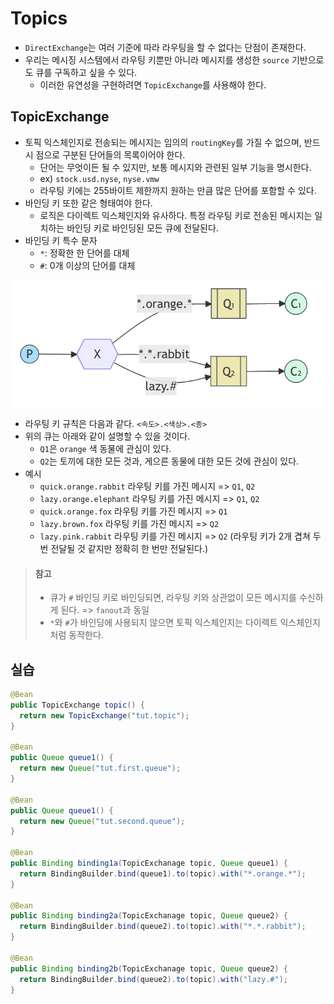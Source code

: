 # Topics

- `DirectExchange`는 여러 기준에 따라 라우팅을 할 수 없다는 단점이 존재한다.
- 우리는 메시징 시스템에서 라우팅 키뿐만 아니라 메시지를 생성한 `source` 기반으로도 큐를 구독하고 싶을 수 있다.
  - 이러한 유연성을 구현하려면 `TopicExchange`를 사용해야 한다.

## TopicExchange

- 토픽 익스체인지로 전송되는 메시지는 임의의 `routingKey`를 가질 수 없으며, 반드시 점으로 구분된 단어들의 목록이어야 한다.
  - 단어는 무엇이든 될 수 있지만, 보통 메시지와 관련된 일부 기능을 명시한다.
  - ex) `stock.usd.nyse`, `nyse.vmw`
  - 라우팅 키에는 255바이트 제한까지 원하는 만큼 많은 단어를 포함할 수 있다.
- 바인딩 키 또한 같은 형태여야 한다.
  - 로직은 다이렉트 익스체인지와 유사하다. 특정 라우팅 키로 전송된 메시지는 일치하는 바인딩 키로 바인딩된 모든 큐에 전달된다.
- 바인딩 키 특수 문자
  - `*`: 정확한 한 단어를 대체
  - `#`: 0개 이상의 단어를 대체

<img src="img/topic01.png">

- 라우팅 키 규칙은 다음과 같다. `<속도>.<색상>.<종>`
- 위의 큐는 아래와 같이 설명할 수 있을 것이다.
  - `Q1`은 `orange` 색 동물에 관심이 있다.
  - `Q2`는 토끼에 대한 모든 것과, 게으른 동물에 대한 모든 것에 관심이 있다.
- 예시
  - `quick.orange.rabbit` 라우팅 키를 가진 메시지 => `Q1`, `Q2`
  - `lazy.orange.elephant` 라우팅 키를 가진 메시지 => `Q1`, `Q2`
  - `quick.orange.fox` 라우팅 키를 가진 메시지 => `Q1`
  - `lazy.brown.fox` 라우팅 키를 가진 메시지 => `Q2`
  - `lazy.pink.rabbit` 라우팅 키를 가진 메시지 => `Q2` (라우팅 키가 2개 겹쳐 두 번 전달될 것 같지만 정확히 한 번만 전달된다.)

> #### 참고
> - 큐가 `#` 바인딩 키로 바인딩되면, 라우팅 키와 상관없이 모든 메시지를 수신하게 된다. => `fanout`과 동일
> - `*`와 `#`가 바인딩에 사용되지 않으면 토픽 익스체인지는 다이렉트 익스체인지처럼 동작한다.

## 실습

```java
@Bean
public TopicExchange topic() {
  return new TopicExchange("tut.topic");
}

@Bean
public Queue queue1() {
  return new Queue("tut.first.queue");
}

@Bean
public Queue queue1() {
  return new Queue("tut.second.queue");
}

@Bean
public Binding binding1a(TopicExchanage topic, Queue queue1) {
  return BindingBuilder.bind(queue1).to(topic).with("*.orange.*");
}

@Bean
public Binding binding2a(TopicExchanage topic, Queue queue2) {
  return BindingBuilder.bind(queue2).to(topic).with("*.*.rabbit");
}

@Bean
public Binding binding2b(TopicExchanage topic, Queue queue2) {
  return BindingBuilder.bind(queue2).to(topic).with("lazy.#");
}
```


